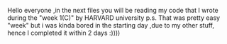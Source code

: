 Hello everyone ,in the next files you will be reading my code that I wrote during the "week 1(C)" by HARVARD university
p.s. That was pretty easy "week" but i was kinda bored in the starting day ,due to my other stuff, 
hence I completed it within 2 days :))))
